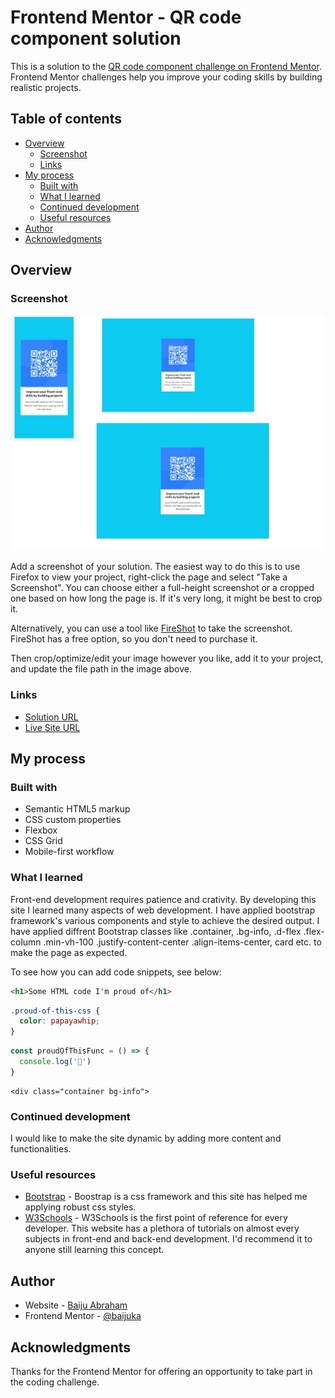 # Frontend Mentor - QR code component solution

This is a solution to the [QR code component challenge on Frontend Mentor](https://www.frontendmentor.io/challenges/qr-code-component-iux_sIO_H). Frontend Mentor challenges help you improve your coding skills by building realistic projects. 

## Table of contents

- [Overview](#overview)
  - [Screenshot](#screenshot)
  - [Links](#links)
- [My process](#my-process)
  - [Built with](#built-with)
  - [What I learned](#what-i-learned)
  - [Continued development](#continued-development)
  - [Useful resources](#useful-resources)
- [Author](#author)
- [Acknowledgments](#acknowledgments)


## Overview

### Screenshot

![](./images/screenshot.jpg)

Add a screenshot of your solution. The easiest way to do this is to use Firefox to view your project, right-click the page and select "Take a Screenshot". You can choose either a full-height screenshot or a cropped one based on how long the page is. If it's very long, it might be best to crop it.

Alternatively, you can use a tool like [FireShot](https://getfireshot.com/) to take the screenshot. FireShot has a free option, so you don't need to purchase it. 

Then crop/optimize/edit your image however you like, add it to your project, and update the file path in the image above.


### Links

- [Solution URL](https://github.com/baijuka/qrcode-compoent)
- [Live Site URL](https://baijuka.github.io/qrcode-compoent/)

## My process

### Built with

- Semantic HTML5 markup
- CSS custom properties
- Flexbox
- CSS Grid
- Mobile-first workflow


### What I learned

Front-end development requires patience and crativity. By developing this site I learned many aspects of web development. I have applied bootstrap framework's various components and style to achieve the desired output.  I have applied diffrent Bootstrap classes like .container, .bg-info, .d-flex .flex-column .min-vh-100 .justify-content-center .align-items-center, card etc. to make the page as expected.

To see how you can add code snippets, see below:

```html
<h1>Some HTML code I'm proud of</h1>
```
```css
.proud-of-this-css {
  color: papayawhip;
}
```
```js
const proudOfThisFunc = () => {
  console.log('🎉')
}
```

```Bootstrap
<div class="container bg-info">
```

### Continued development

I would like to make the site dynamic by adding more content and functionalities.


### Useful resources

- [Bootstrap](https://getbootstrap.com/) - Boostrap is a css framework and this site has helped me applying robust css styles.
- [W3Schools](https://www.w3schools.com) - W3Schools is the first point of reference for every developer. This website has a plethora of tutorials on almost every subjects in front-end and back-end development.  I'd recommend it to anyone still learning this concept.


## Author

- Website - [Baiju Abraham]()
- Frontend Mentor - [@baijuka](https://www.frontendmentor.io/profile/yourusername)


## Acknowledgments

Thanks for the Frontend Mentor for offering an opportunity to take part in the coding challenge.

